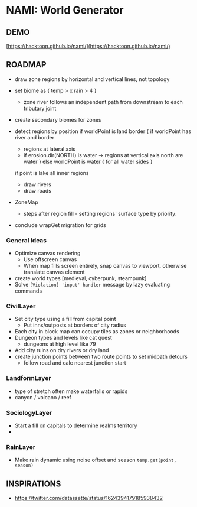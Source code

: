 # NAMI: World Generator

## DEMO

[https://hacktoon.github.io/nami/](https://hacktoon.github.io/nami/)


## ROADMAP
- draw zone regions by horizontal and vertical lines, not topology
- set biome as {
    temp > x
    rain > 4
  }
  - zone river follows an independent path from downstream to each tributary joint
- create secondary biomes for zones

- detect regions by position
if worldPoint is land border {
  if worldPoint has river and border
    - regions at lateral axis
    - if erosion.dir(NORTH) is water -> regions at vertical axis north are water
} else worldPoint is water {
  for all water sides
}


  if point is lake
    all inner regions


  - draw rivers
  - draw roads
- ZoneMap
  - steps after region fill - setting regions' surface type by priority:
- conclude wrapGet migration for grids


### General ideas
- Optimize canvas rendering
	- Use offscreen canvas
	- When map fills screen entirely, snap canvas to viewport,
    	otherwise translate canvas element
- create world types [medieval, cyberpunk, steampunk]
- Solve `[Violation] 'input' handler` message by lazy evaluating commands


### CivilLayer
- Set city type using a fill from capital point
  - Put inns/outposts at borders of city radius
- Each city in block map can occupy tiles as zones or neighborhoods
- Dungeon types and levels like cat quest
  - dungeons at high level like 79
- Add city ruins on dry rivers or dry land
- create junction points between two route points to set midpath detours
  - follow road and calc nearest junction start


### LandformLayer
  - type of stretch often make waterfalls or rapids
  - canyon / volcano / reef


### SociologyLayer
- Start a fill on capitals to determine realms territory
-


### RainLayer
- Make rain dynamic using noise offset and season `temp.get(point, season)`


## INSPIRATIONS
- https://twitter.com/datassette/status/1624394179185938432

